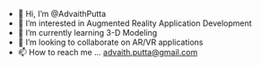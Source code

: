 - 👋 Hi, I’m @AdvaithPutta
- 👀 I’m interested in Augmented Reality Application Development  
- 🌱 I’m currently learning 3-D Modeling 
- 💞️ I’m looking to collaborate on AR/VR applications
- 📫 How to reach me ... advaith.putta@gmail.com

<!---
AdvaithPutta/AdvaithPutta is a ✨ special ✨ repository because its `README.md` (this file) appears on your GitHub profile.
You can click the Preview link to take a look at your changes.
--->
